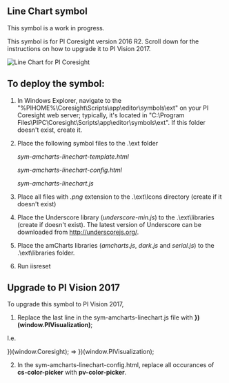 ## Line Chart symbol

This symbol is a work in progress.

This symbol is for PI Coresight version 2016 R2. Scroll down for the instructions on how to upgrade it to PI Vision 2017.

<img src="https://github.com/AnnaPerry/PI-Coresight-Custom-Symbols/blob/master/Community%20Samples/OSIsoft/amcharts-linechart/ExampleofLineChart.png" 
alt="Line Chart for PI Coresight" />

## To deploy the symbol: 

1. In Windows Explorer, navigate to the "%PIHOME%\Coresight\Scripts\app\editor\symbols\ext" on your PI Coresight web server; typically, it's located in "C:\Program Files\PIPC\Coresight\Scripts\app\editor\symbols\ext".
If this folder doesn't exist, create it.

2. Place the following symbol files to the .\ext folder

	*sym-amcharts-linechart-template.html*
	
	*sym-amcharts-linechart-config.html*
	
	*sym-amcharts-linechart.js*

3. Place all files with *.png* extension to the .\ext\Icons directory (create if it doesn't exist)
4. Place the Underscore library (*underscore-min.js*) to the .\ext\libraries (create if doesn't exist). The latest version of Underscore can be downloaded from http://underscorejs.org/.
5. Place the amCharts libraries (*amcharts.js*, *dark.js* and *serial.js*) to the .\ext\libraries folder.
6. Run iisreset

## Upgrade to PI Vision 2017

To upgrade this symbol to PI Vision 2017,

1. Replace the last line in the sym-amcharts-linechart.js file with **})(window.PIVisualization)**;

I.e.

})(window.Coresight); => })(window.PIVisualization);


2. In the sym-amcharts-linechart-config.html, replace all occurances of **cs-color-picker** with **pv-color-picker**.

